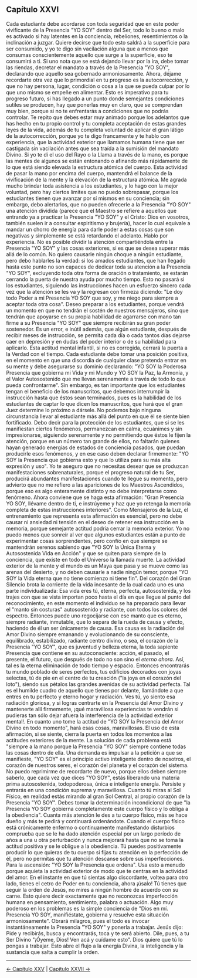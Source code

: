 ## Capítulo XXVI

Cada estudiante debe acordarse con toda seguridad que en este poder vivificante de la Presencia "YO SOY" dentro del Ser, todo lo bueno o malo es activado si hay latentes en la conciencia, rebeliones, resentimientos o la inclinación a juzgar. Quiere decirse que todo esto saldrá a la superficie para ser consumido, y yo te digo sin vacilación alguna que a menos que consumas conscientemente aquello que surge a la superficie, eso te consumirá a ti.
Si uno nota que se está dejando llevar por la ira, debe tomar las riendas, decretar el mandato a través de la Presencia "YO SOY", declarando que aquello sea gobernado armoniosamente. Ahora, déjame recordarte otra vez que lo primordial en tu progreso es la autocorrección, y que no hay persona, lugar, condición o cosa a la que se pueda culpar por lo que uno mismo se empeñe en alimentar. Esto es imperativo para tu progreso futuro, si has llegado a un punto donde semejantes condiciones sutiles se producen, hay que ponerlas muy en claro, que se comprendan muy bien, porque si no te enfrentarás a condiciones que no podrás controlar. Te repito que debes estar muy animado porque los adelantos que has hecho en tu propio control y tu completa aceptación de estas grandes leyes de la vida, además de tu completa voluntad de aplicar el gran látigo de la autocorrección, porque yo te digo francamente y te hablo con experiencia, que la actividad exterior que llamamos humana tiene que ser castigada sin vacilación antes que sea traída a la sumisión del mandato Divino. Si yo te di el uso del Rayo o la Llama a través de la mano, es porque las mentes de algunos se están entonando o afinando más rápidamente de lo que está siendo elevada la estructura atómica del cuerpo. Esta actividad de pasar la mano por encima del cuerpo, mantendrá el balance de la vivificación de la mente y la elevación de la estructura atómica.
Me agrada mucho brindar toda asistencia a los estudiantes, y lo hago con la mejor voluntad, pero hay ciertos límites que no puedo sobrepasar, porque los estudiantes tienen que avanzar por sí mismos en su conciencia; sin embargo, debo alertarlos, que no pueden ofrecerle a la Presencia "YO SOY" una atención dividida (parece que el Maestro se refiere a aquellos que entrando ya a practicar la Presencia "YO SOY" y el Cristo: Dios en vosotros, también suelen ir a consultar espiritismo y brujería), hacer lo cual equivale a mandar un chorro de energía para darle poder a estas cosas que son negativas y simplemente se está retardando el adelanto.
Hablo por experiencia. No es posible dividir la atención compartiéndola entre la Presencia "YO SOY" y las cosas exteriores, si es que se desea superar más allá de lo común.
No quiero causarle ningún choque a ningún estudiante, pero debo hablarles la verdad: si los amados estudiantes, que han llegado hasta este punto no son capaces de dedicar toda su atención a la Presencia "YO SOY", excluyendo toda otra forma de oración o tratamiento, se estarán cerrando la puerta de nuestra ayuda por mucho tiempo. Esto no pasará si los estudiantes, siguiendo las instrucciones hacen un esfuerzo sincero cada vez que la atención se les va y la regresan con firmeza diciendo: "Le doy todo Poder a mi Presencia YO SOY que soy, y me niego para siempre a aceptar toda otra cosa".
Deseo preparar a los estudiantes, porque vendrá un momento en que no tendrán el sostén de nuestros mensajeros, sino que tendrán que apoyarse en su propia habilidad de agarrarse con mano tan firme a su Presencia "YO SOY" que siempre recibirán su gran poder sostenedor.
Es un error, e inútil además, que algún estudiante, después de recibir meses de instrucción, se permita cada día o cada tantos días dejarse caer en depresión y en dudas del poder interior o de su habilidad para aplicarlo. Esta actitud mental infantil, si no es corregida, cerrará la puerta a la Verdad con el tiempo.
Cada estudiante debe tomar una posición positiva, en el momento en que una discordia de cualquier clase pretenda entrar en su mente y debe asegurarse su dominio declarando: "YO SOY la Poderosa Presencia que gobierna mi Vida y mi Mundo y YO SOY la Paz, la Armonía, y el Valor Autosostenido que me llevan serenamente a través de todo lo que pueda confrontarme".
Sin embargo, es tan importante que los estudiantes tengan el beneficio de los manuscritos, que debemos interrumpir la instrucción hasta que éstos sean terminados, pues es la habilidad de los estudiantes de captar lo que dicen los manuscritos, que hará que el gran Juez determine lo próximo a dársele. No podemos bajo ninguna circunstancia llevar al estudiante más allá del punto en que él se siente bien fortificado.
Debo decir para la protección de los estudiantes, que si se les manifiestan ciertos fenómenos, permanezcan en calma, ecuánimes y sin impresionarse, siguiendo serenamente y no permitiendo que éstos le fijen la atención, porque en un número tan grande de ellos, no faltarán quienes hayan generado energías de estados de conciencia pasados, que puedan producirle esos fenómenos, y en ese caso deben declarar firmemente: "YO SOY la Presencia que gobierna esto y que lo utiliza para su más alta expresión y uso". 
Yo te aseguro que no necesitas desear que se produzcan manifestaciones sobrenaturales, porque el progreso natural de tu Ser, producirá abundantes manifestaciones cuando te llegue su momento, pero advierto que no me refiero a las apariciones de los Maestros Ascendidos, porque eso es algo enteramente distinto y no debe interpretarse como fenómeno. Ahora conviene que se haga esta afirmación: "Gran Presencia YO SOY, llévame dentro de ti, e instrúyeme y haz que yo retenga la memoria completa de estas instrucciones interiores".
Como Mensajeros de la Luz, el entrenamiento que representa esta afirmación es esencial, pero no debe causar ni ansiedad ni tensión en el deseo de retener esa instrucción en la memoria, porque semejante actitud podría cerrar la memoria exterior.
Yo no puedo menos que sonreír al ver que algunos estudiantes están a punto de experimentar cosas sorprendentes, pero confío en que siempre se mantendrán serenos sabiendo que "YO SOY la Única Eterna y Autosostenida Vida en Acción" y que se quiten para siempre de la conciencia, que existe en todo el Universo la llamada muerte. La actividad exterior de la mente y el mundo es un Maya que pasa y se mueve como las arenas del desierto, y no deben causarle a nadie ningún temor, porque "YO SOY la Vida eterna que no tiene comienzo ni tiene fin".
Del corazón del Gran Silencio brota la corriente de la vida incesante de la cual cada uno es una parte individualizada: 
Esa vida eres tú, eterna, perfecta, autosostenida, y los trajes con que se vista importan poco hasta el día en que llegue al punto del reconocimiento, en este momento el individuo se ha preparado para llevar el "manto sin costuras" autosostenido y radiante, con todos los colores del espectro.
Entonces puede uno regocijarse con ese manto que es eterno, siempre radiante, inmutable, que lo separa de la rueda de causa y efecto, haciendo de él un ser únicamente de causa. Esa causa es la radiación del Amor Divino siempre emanando y evolucionando de su consciente, equilibrado, estabilizado, radiante centro divino, o sea, el corazón de la Presencia "YO SOY", que es juventud y belleza eterna, la toda sapiente Presencia que contiene en su autoconsciente: acción, el pasado, el presente, el futuro, que después de todo no son sino el _eterno ahora_. Así, tal es la eterna eliminación de todo tiempo y espacio. Entonces encontrarás tu mundo poblado de seres perfectos, tus edificios decorados con joyas selectas, tú de pie en el centro de tu creación ("la joya en el corazón del loto"), siendo sus pétalos las grandes avenidas de su actividad perfecta.
Tal es el humilde cuadro de aquello que tienes por delante, llamándote a que entres en tu perfecto y eterno hogar y radiación. Ves tú, yo siento esa radiación gloriosa, y si logras centrarte en la Presencia del Amor Divino y mantenerte allí firmemente, ¡qué maravillosa experiencias te vendrán si pudieras tan sólo dejar afuera la interferencia de la actividad exterior mental!.
En cuanto uno tome la actitud de "YO SOY la Presencia del Amor Divino en todo momento", hará esas cosas, maravillosas. El uso de esta afirmación, si se siente, cierra la puerta en todos los momentos a las actitudes exteriores de la mente. La solución de cada problema está "siempre a la mano porque la Presencia "YO SOY" siempre contiene todas las cosas dentro de ella.
Una demanda es impulsar a la petición a que se manifieste, "YO SOY" es el principio activo inteligente dentro de nosotros, el corazón de nuestros seres, el corazón del planeta y el corazón del sistema. No puedo reprimirme de recordarte de nuevo, porque ellos deben siempre saberlo, que cada vez que dices "YO SOY", estás liberando una materia prima autosostenida, todopoderosa, única e inteligente energía. Persiste y entrarás en una condición suprema y maravillosa.
Cuanto tú miras al Sol Físico, en realidad estás mirando al gran Sol Central, al propio corazón de la Presencia "YO SOY". Debes tomar la determinación incondicional de que "la Presencia YO SOY gobierna completamente este cuerpo físico y lo obliga a la obediencia". Cuanta más atención le des a tu cuerpo físico, más se hace dueño y más te pedirá y continuará ordenándote.
Cuando el cuerpo físico está crónicamente enfermo o continuamente manifestando disturbios comprueba que se le ha dado atención especial por un largo período de años a una u otra perturbación y nunca mejorará hasta que no se toma la actitud positiva y se le obligue a la obediencia. Tú puedes positivamente producir lo que quieras de tu cuerpo si fijas tu atención en la perfección de él, pero no permitas que tu atención descanse sobre sus imperfecciones.
Para la ascensión: "YO SOY la Presencia que ordena". Usa esto a menudo porque aquieta la actividad exterior de modo que te centras en la actividad del amor.
En el instante en que tú sientas algo discordante, voltea para otro lado, tienes el cetro de Poder en tu conciencia, ahora ¡úsalo!
Tú tienes que seguir la orden de Jesús, no mires a ningún hombre de acuerdo con su carne. Esto quiere decir exactamente que no reconozcas imperfección humana en pensamiento, sentimiento, palabra o actuación.
Algo muy poderoso en los problemas es la simple conciencia de "Dios en mí. Presencia YO SOY, manifiéstate, gobierna y resuelve esta situación armoniosamente". Obrará milagros, pues el todo es invocar instantáneamente la Presencia "YO SOY" y ponerla a trabajar.
Jesús dijo: Pide y recibirás, busca y encontrarás, toca y te será abierto. Dile, pues, a tu Ser Divino "¡Óyeme, Dios! Ven acá y cuídame esto". Dios quiere que tú lo pongas a trabajar. Esto abre el flujo a la energía Divina, la inteligencia y la sustancia que salta a cumplir la orden.

---
[← Capítulo XXV](/Capitulos/25_capitulo_25.md) | [Capítulo XXVII →](/Capitulos/27_capitulo_27.md)